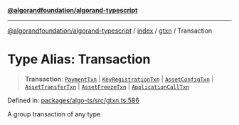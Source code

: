 [**@algorandfoundation/algorand-typescript**](../../../../README.md)

***

[@algorandfoundation/algorand-typescript](../../../../README.md) / [index](../../../README.md) / [gtxn](../README.md) / Transaction

# Type Alias: Transaction

> **Transaction**: [`PaymentTxn`](../interfaces/PaymentTxn.md) \| [`KeyRegistrationTxn`](../interfaces/KeyRegistrationTxn.md) \| [`AssetConfigTxn`](../interfaces/AssetConfigTxn.md) \| [`AssetTransferTxn`](../interfaces/AssetTransferTxn.md) \| [`AssetFreezeTxn`](../interfaces/AssetFreezeTxn.md) \| [`ApplicationCallTxn`](../interfaces/ApplicationCallTxn.md)

Defined in: [packages/algo-ts/src/gtxn.ts:586](https://github.com/algorandfoundation/puya-ts/blob/main/packages/algo-ts/src/gtxn.ts#L586)

A group transaction of any type
